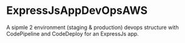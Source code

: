 # ExpressJsAppDevOpsAWS
A sipmle 2 environment (staging &amp; production) devops structure with CodePipeline and CodeDeploy for an ExpressJs app.
